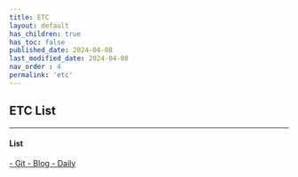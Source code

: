 ```yaml
---
title: ETC
layout: default
has_children: true
has_toc: false
published_date: 2024-04-08
last_modified_date: 2024-04-08
nav_order : 4
permalink: 'etc'
---
```


## ETC List

---

#### List
<a href="https://pozuhtuhv.github.io/git">
    <span style="font-size:14px;">- Git</span>
</a>
<a href="https://pozuhtuhv.github.io/blog">
    <span style="font-size:14px;">- Blog</span>
</a>
<a href="https://pozuhtuhv.github.io/daily">
    <span style="font-size:14px;">- Daily</span>
</a><br>


<!-- \- [Daily](https://pozuhtuhv.github.io/daily) -->
<!-- \- [Blog](https://pozuhtuhv.github.io/blog) -->
<!-- \- [Git](https://pozuhtuhv.github.io/git) -->